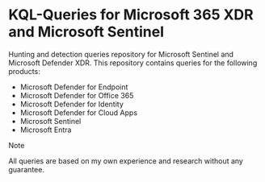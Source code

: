 # KQL-Queries for Microsoft 365 XDR and Microsoft Sentinel
Hunting and detection queries repository for Microsoft Sentinel and Microsoft Defender XDR. This repository contains queries for the following products:

- Microsoft Defender for Endpoint
- Microsoft Defender for Office 365
- Microsoft Defender for Identity
- Microsoft Defender for Cloud Apps
- Microsoft Sentinel
- Microsoft Entra

> [!NOTE]
> All queries are based on my own experience and  research without any guarantee. 


